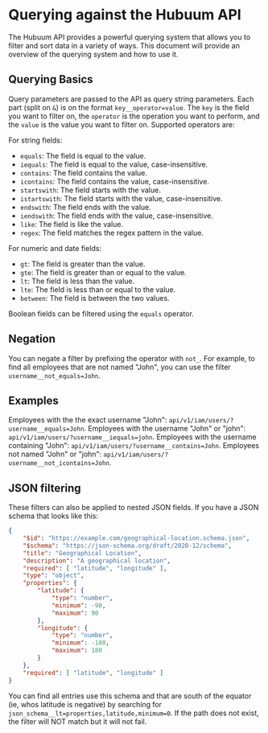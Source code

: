 # Querying against the Hubuum API

The Hubuum API provides a powerful querying system that allows you to filter and sort data in a variety of ways. This document will provide an overview of the querying system and how to use it.

## Querying Basics

Query parameters are passed to the API as query string parameters. Each part (split on `&`) is on the format `key__operator=value`. The `key` is the field you want to filter on, the `operator` is the operation you want to perform, and the `value` is the value you want to filter on. Supported operators are:

For string fields:

- `equals`: The field is equal to the value.
- `iequals`: The field is equal to the value, case-insensitive.
- `contains`: The field contains the value.
- `icontains`: The field contains the value, case-insensitive.
- `startswith`: The field starts with the value.
- `istartswith`: The field starts with the value, case-insensitive.
- `endswith`: The field ends with the value.
- `iendswith`: The field ends with the value, case-insensitive.
- `like`: The field is like the value.
- `regex`: The field matches the regex pattern in the value.

For numeric and date fields:

- `gt`: The field is greater than the value.
- `gte`: The field is greater than or equal to the value.
- `lt`: The field is less than the value.
- `lte`: The field is less than or equal to the value.
- `between`: The field is between the two values.

Boolean fields can be filtered using the `equals` operator.

## Negation

You can negate a filter by prefixing the operator with `not_`. For example, to find all employees that are not named "John", you can use the filter `username__not_equals=John`.

## Examples

Employees with the the exact username "John": `api/v1/iam/users/?username__equals=John`.
Employees with the username "John" or "john": `api/v1/iam/users/?username__iequals=john`.
Employees with the username containing "John": `api/v1/iam/users/?username__contains=John`.
Employees not named "John" or "john": `api/v1/iam/users/?username__not_icontains=John`.

## JSON filtering

These filters can also be applied to nested JSON fields. If you have a JSON schema that looks like this:

```json
{
    "$id": "https://example.com/geographical-location.schema.json",
    "$schema": "https://json-schema.org/draft/2020-12/schema",
    "title": "Geographical Location",
    "description": "A geographical location",
    "required": [ "latitude", "longitude" ],
    "type": "object",
    "properties": {
        "latitude": {
            "type": "number",
            "minimum": -90,
            "maximum": 90
        },
        "longitude": {
            "type": "number",
            "minimum": -180,
            "maximum": 180
        }
    },
    "required": [ "latitude", "longitude" ]
}
```

You can find all entries use this schema and that are south of the equator (ie, whos latitude is negative) by searching for
`json_schema__lt=properties,latitude,minimum=0`. If the path does not exist, the filter will NOT match but it will not fail.
